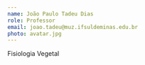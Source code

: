 ```yaml
---
name: João Paulo Tadeu Dias
role: Professor
email: joao.tadeu@muz.ifsuldeminas.edu.br
photo: avatar.jpg
---
```

Fisiologia Vegetal
